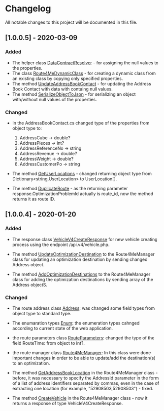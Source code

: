 # Changelog
All notable changes to this project will be documented in this file.

## [1.0.0.5] - 2020-03-09

### Added

- The helper class [DataContractResolver](https://github.com/route4me/route4me-csharp-sdk/blob/master/Route4MeSDKLibrary/DataContractResolver.cs) - for assigning the null values to the properties.
- The class [Route4MeDynamicClass](https://github.com/route4me/route4me-csharp-sdk/blob/master/Route4MeSDKLibrary/DataTypes/Route4MeDynamicClass.cs) - for creating a dynamic class from an existing class by copying only specified properties.
- The method [UpdateAddressBookContact](https://github.com/route4me/route4me-csharp-sdk/blob/master/Route4MeSDKLibrary/Route4MeManager.cs#L2186) - for updating the Address Book Contact with data with containg null values.
- The method [SerializeObjectToJson](https://github.com/route4me/route4me-csharp-sdk/blob/master/Route4MeSDKLibrary/Utils.cs#L71) - for serializing an object with/without null values of the properties.

### Changed

- In the AddressBookContact.cs changed type of the properties from object type to:
	1. AddressCube -> double?
	2. AddressPieces -> int?
	3. AddressReferenceNo -> string
	4. AddressRevenue -> double?
	5. AddressWeight -> double?
	6. AddressCustomerPo -> string
	
- The method [GetUserLocations](https://github.com/route4me/route4me-csharp-sdk/blob/master/Route4MeSDKLibrary/Route4MeManager.cs#L1041) - changed returning object type from Dictionary<string,UserLocation> to UserLocation[].
- The method [DuplicateRoute](https://github.com/route4me/route4me-csharp-sdk/blob/master/Route4MeSDKLibrary/Route4MeManager.cs#L415) - as the returning parameter response.OptimizationProblemId actually is route_id, now the method returns it as route ID.

## [1.0.0.4] - 2020-01-20

### Added

- The response class [VehicleV4CreateResponse](https://github.com/route4me/route4me-csharp-sdk/blob/master/Route4MeSDKLibrary/DataTypes/VehicleV4CreateResponse.cs) for new vehicle creating process using the endpoint /api.v4/vehicle.php.

- The method [UpdateOptimizationDestination](https://github.com/route4me/route4me-csharp-sdk/blob/master/Route4MeSDKLibrary/Route4MeManager.cs#L905) to the Route4MeManager class for updating an optimization destination by sending changed Address object.

- The method [AddOptimizationDestinations](https://github.com/route4me/route4me-csharp-sdk/blob/master/Route4MeSDKLibrary/Route4MeManager.cs#L1756) to the Route4MeManager class for adding the optimization destinations by sending array of the Address objectS.

### Changed

- The route address class [Address](https://github.com/route4me/route4me-csharp-sdk/blob/master/Route4MeSDKLibrary/DataTypes/Address.cs): was changed some field types from object type to standard type.

- The enumaration types [Enum](https://github.com/route4me/route4me-csharp-sdk/blob/master/Route4MeSDKLibrary/DataTypes/Enums.cs): the enumeration types cahnged according to current state of the web application.

- the route parameters class [RouteParameters](https://github.com/route4me/route4me-csharp-sdk/blob/master/Route4MeSDKLibrary/DataTypes/RouteParameters.cs): changed the type of the field RouteTime: from object to int?.

- the route manager class [Route4MeManager](https://github.com/route4me/route4me-csharp-sdk/blob/master/Route4MeSDKLibrary/Route4MeManager.cs): In this class were done important changes in order to be able to update/add the destination(s) to an optimization.

- The method [GetAddressBookLocation](https://github.com/route4me/route4me-csharp-sdk/blob/master/Route4MeSDKLibrary/Route4MeManager.cs#L2065) in the Route4MeManager class - before, it was necessary to specify the AddressId parameter in the form of a list of address identifiers separated by commas, even in the case of extracting one location (for example, "52908503,52908503") - fixed.

- The method [CreateVehicle](LL) in the Route4MeManager class - now it returns a response of type VehicleV4CreateResponse.
